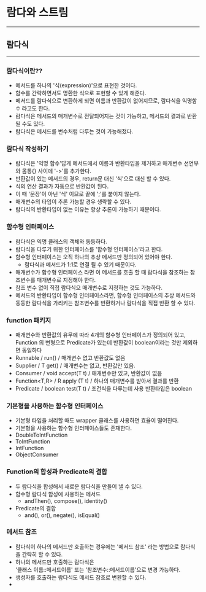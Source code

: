 # 람다와 스트림

---

## 람다식

---

### 람다식이란??

* 메서드를 하나의 '식(expression)'으로 표현한 것이다.
* 함수를 간략하면서도 명환한 식으로 표현할 수 있게 해준다.
* 메서드를 람다식으로 변환하게 되면 이름과 반환값이 없어지므로, 람다식을 익명함수 라고도 한다.
* 람다식은 메서드의 매개변수로 전달되어지는 것이 가능하고, 메서드의 결과로 반환될 수도 있다.
* 람다식은 메서드를 변수처럼 다루는 것이 가능해졌다.

### 람다식 작성하기

* 람다식은 '익명 함수'답게 메서드에서 이름과 반환타입을 제거하고 매개변수 선언부와 몸통{}
  사이에 '->'를 추가한다.
* 반환값이 있는 메서드의 경우, return문 대신 '식'으로 대신 할 수 있다.
* 식의 연산 결과가 자동으로 반환값이 된다.
* 이 때 '문장'이 아닌 '식' 이므로 끝에 ';'를 붙이지 않는다.
* 매개변수의 타입이 추론 가능할 경우 생략할 수 있다.
* 람다식의 반환타입이 없는 이유는 항상 추론이 가능하기 때문이다.

### 함수형 인터페이스

* 람다식은 익명 클래스의 객체와 동등하다.
* 람다식을 다루기 위한 인터페이스를 '함수형 인터페이스'라고 한다.
* 함수형 인터페이스는 오직 하나의 추상 메서드만 정의되어 있어야 한다.
    * 람다식과 메서드가 1:1로 연결 될 수 있기 때문이다.
* 매개변수가 함수형 인터페이스 라면 이 메서드를 호출 할 때 람다식을 참조하는 참조변수를 매개변수로 지정해야
  한다.
* 참조 변수 없이 직접 람다식으 매개변수로 지정하는 것도 가능하다.
* 메서드의 반환타입이 함수형 인터페이스라면, 함수형 인터페이스의 추상 메서드와
  동등한 람다식을 가리키는 참조변수를 반환하거나 람다식을 직접 반환 할 수 있다.

### function 패키지

* 매개변수와 반환값의 유무에 따라 4개의 함수형 인터페이스가 정의되어 있고,
  Function 의 변형으로 Predicate가 있는데 반환값이 boolean이라는 것만
  제외하면 동일하다
* Runnable / run() / 매개변수 없고 반환값도 없음
* Supplier<T> / T get() / 매개변수는 없고, 반환값만 있음.
* Consumer<T> / void accept(T t) / 매개변수만 있고, 반환값이 없음
* Function<T,R> / R apply (T t) / 하나의 매개변수를 받아서 결과를 반환
* Predicate<T> / boolean test(T t) / 조건식을 다루는데 사용 반환타입은 boolean

### 기본형을 사용하는 함수형 인터페이스

* 기본형 타입을 처리할 때도 wrapper 클래스를 사용하면 효율이 떨어진다.
* 기본형을 사용하는 함수형 인터페이스들도 존재한다.
* DoubleToIntFunction
* ToIntFunction
* IntFunction
* ObjectConsumer

### Function의 합성과 Predicate의 결합

* 두 람다식을 합성해서 새로운 람다식을 만들어 낼 수 있다.
* 함수형 람다식 합성에 사용하는 메서드
    * andThen(), compose(), identity()
* Predicate의 결합
    * and(), or(), negate(), isEqual()

### 메서드 참조

* 람다식이 하나의 메서드만 호출하는 경우에는 '메서드 참조' 라는 방법으로
  람다식을 간략히 할 수 있다.
* 하나의 메서드만 호출하는 람다식은     
  '클래스 이름::메서드이름' 또는 '참조변수::메서드이름'으로 변경 가능하다.
* 생성자를 호출하는 람다식도 메서드 참조로 변환할 수 있다.
* 